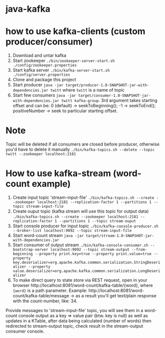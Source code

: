 # java-kafka

# how to use kafka-clients (custom producer/consumer)

1) Download and untar kafka
2) Start zookeeper ```./bin/zookeeper-server-start.sh ./config/zookeeper.properties```
3) Start kafka server ```./bin/kafka-server-start.sh ./config/server.properties```
4) Clone and package this project
5) Start producer ```java -jar target/producer-1.0-SNAPSHOT-jar-with-dependencies.jar twitt``` where ```twitt``` is a name of topic
6) Start few consumers ```java -jar target/consumer-1.0-SNAPSHOT-jar-with-dependencies.jar twitt kafka-group```. 3rd argument takes starting offset and can be: 0 (default) -> seekToBeginning(); -1 -> seekToEnd(); positiveNumber -> seek to particular starting offset.

# Note
Topic will be deleted if all consumers are closed before producer, otherwise you'd have to delete it manually ```./bin/kafka-topics.sh --delete --topic twitt --zookeeper localhost:2181```

# How to use kafka-stream (word-count example)
1) Create input topic 'stream-input-file' ```./bin/kafka-topics.sh --create --zookeeper localhost:2181 --replication-factor 1 --partitions 1 --topic stream-input-file```
2) Create ouput topic (kafka stream will use this topic for output data) ```./bin/kafka-topics.sh --create --zookeeper localhost:2181 --replication-factor 1 --partitions 1 --topic stream-ouput```
3) Start console producer for input topic ```./bin/kafka-console-producer.sh --broker-list localhost:9092 --topic stream-input-file```
4) Start word-count stream ```java -jar target/stream-1.0-SNAPSHOT-jar-with-dependencies.jar```
5) Start consumer of output stream ```./bin/kafka-console-consumer.sh --bootstrap-server localhost:9092 --topic stream-output --from-beginning --property print.key=true --property print.value=true --property key.deserializer=org.apache.kafka.common.serialization.StringDeserializer --property value.deserializer=org.apache.kafka.common.serialization.LongDeserializer```
6) To make direct query to state store via REST request, open in your browser http://localhost:8081/word-count/kafka-table/{word}, where ```{word}``` is a path parameter. Example: http://localhost:8081/word-count/kafka-table/message -> as a result you'll get text/plain response with the count-number, like: 34.

Provide messages to 'stream-input-file' topic, you will see them in a word-count console output as a key => value pair (btw. key is null) as well as updates in a KTable, after data being calculated (number of words) then redirected to stream-output topic, check result in the stream-output consumer console.